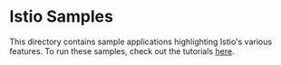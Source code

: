 # Istio Samples

This directory contains sample applications highlighting Istio's various
features. To run these samples, check out the tutorials [here](https://istio.io/docs/examples/).
